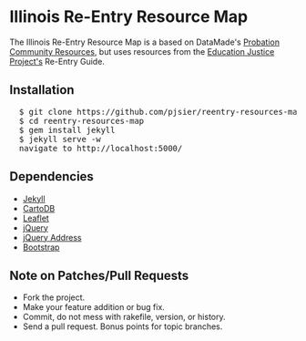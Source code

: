 # Illinois Re-Entry Resource Map

The Illinois Re-Entry Resource Map is a based on DataMade's
[Probation Community Resources](https://github.com/datamade/probation-resources-map),
but uses resources from the [Education Justice Project's](http://www.educationjustice.net/home/)
Re-Entry Guide.

## Installation

<pre>
  $ git clone https://github.com/pjsier/reentry-resources-map.git
  $ cd reentry-resources-map
  $ gem install jekyll
  $ jekyll serve -w
  navigate to http://localhost:5000/
</pre>

## Dependencies

* [Jekyll](http://jekyllrb.com)
* [CartoDB](http://docs.cartodb.com/cartodb-platform/cartodb-js.html)
* [Leaflet](http://leafletjs.com)
* [jQuery](http://jquery.org)
* [jQuery Address](http://www.asual.com/jquery/address)
* [Bootstrap](http://getbootstrap.com)

## Note on Patches/Pull Requests

* Fork the project.
* Make your feature addition or bug fix.
* Commit, do not mess with rakefile, version, or history.
* Send a pull request. Bonus points for topic branches.
